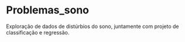 # Problemas_sono
Exploração de dados de distúrbios do sono, juntamente com projeto de classificação e regressão.
